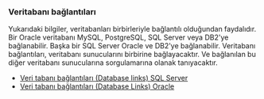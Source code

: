 ### Veritabanı bağlantıları

Yukarıdaki bilgiler, veritabanları birbirleriyle bağlantılı olduğundan faydalıdır. 
Bir Oracle veritabanı MySQL, PostgreSQL, SQL Server veya DB2'ye bağlanabilir. 
Başka bir SQL Server Oracle ve DB2'ye bağlanabilir. 
Veritabanı bağlantıları, veritabanı sunucularını birbirine bağlayacaktır.
Ve bağlanılan bu diğer veritabanı sunucularına sorgulamarına olanak tanıyacaktır.

- [Veri tabanı bağlantıları (Database links) SQL Server](https://learn.microsoft.com/en-us/sql/relational-databases/linked-servers/create-linked-servers-sql-server-database-engine?view=sql-server-ver16)
- [Veri tabanı bağlantıları (Database Links) Oracle](https://docs.oracle.com/en/database/oracle/oracle-database/19/sqlrf/CREATE-DATABASE-LINK.html)